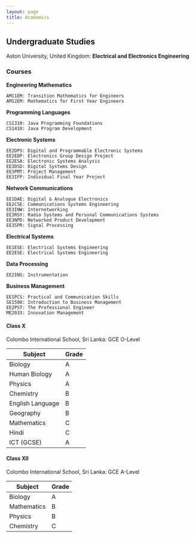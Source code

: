 ```yaml
---
layout: page
title: Academics
---
```


## Undergraduate Studies

Aston University, United Kingdom: **Electrical and Electronics Engineering**


### Courses

**Engineering Mathematics**

```
AM11EM: Transition Mathematics for Engineers
AM12EM: Mathematics for First Year Engineers
```

**Programming Languages**

```
CS1310: Java Programming Foundations
CS1410: Java Program Development
```

**Electronic Systems**

```
EE2DPS: Digital and Programmable Electronic Systems
EE2EDP: Electronics Group Design Project
EE2ESA: Electronic Systems Analysis
EE3DSD: Digital Systems Design
EE3PMT: Project Management
EE3IFP: Individual Final Year Project
```

**Network Communications**

```
EE1DAE: Digital & Analogue Electronics
EE2CSE: Communications Systems Engineering
EE3INW: Internetworking
EE3RSY: Radio Systems and Personal Communications Systems
EE3NPD: Networked Product Development
EE3SPR: Signal Processing
```

**Electrical Systems**

```
EE1ESE: Electrical Systems Engineering
EE2ESE: Electrical Systems Engineering
```

**Data Processing**

```
EE2INS: Instrumentation
```

**Business Management**

```
EE1PCS: Practical and Communication Skills
SE1500: Introduction to Business Management
EE2PST: The Professional Engineer
ME2033: Innovation Management
```

#### Class X

Colombo International School, Sri Lanka: GCE O-Level 

|          Subject | Grade |
| ---------------- | ----- |
|          Biology | 	 A |
|    Human Biology | 	 A | 
|          Physics | 	 A |
|        Chemistry | 	 B |
| English Language | 	 B |
|        Geography | 	 B |
|      Mathematics | 	 C |
|            Hindi | 	 C |
| 		ICT (GCSE) |	 A |

#### Class XII

Colombo International School, Sri Lanka: GCE A-Level 

|     Subject | Grade |
| ----------- | ----- |
|     Biology | 	A |
| Mathematics | 	B |
|     Physics | 	B |
|   Chemistry | 	C |